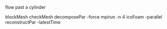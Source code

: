 flow past a cylinder


blockMesh
checkMesh
decomposePar -force
mpirun -n 4 icoFoam -parallel
reconstructPar -latestTime
